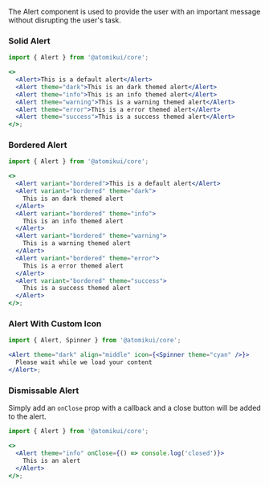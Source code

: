 The Alert component is used to provide the user with an important message without disrupting the user's task.

### Solid Alert

```jsx
import { Alert } from '@atomikui/core';

<>
  <Alert>This is a default alert</Alert>
  <Alert theme="dark">This is an dark themed alert</Alert>
  <Alert theme="info">This is an info themed alert</Alert>
  <Alert theme="warning">This is a warning themed alert</Alert>
  <Alert theme="error">This is a error themed alert</Alert>
  <Alert theme="success">This is a success themed alert</Alert>
</>;
```

### Bordered Alert

```jsx
import { Alert } from '@atomikui/core';

<>
  <Alert variant="bordered">This is a default alert</Alert>
  <Alert variant="bordered" theme="dark">
    This is an dark themed alert
  </Alert>
  <Alert variant="bordered" theme="info">
    This is an info themed alert
  </Alert>
  <Alert variant="bordered" theme="warning">
    This is a warning themed alert
  </Alert>
  <Alert variant="bordered" theme="error">
    This is a error themed alert
  </Alert>
  <Alert variant="bordered" theme="success">
    This is a success themed alert
  </Alert>
</>;
```

### Alert With Custom Icon

```jsx
import { Alert, Spinner } from '@atomikui/core';

<Alert theme="dark" align="middle" icon={<Spinner theme="cyan" />}>
  Please wait while we load your content
</Alert>;
```

### Dismissable Alert

Simply add an `onClose` prop with a callback and a close button will be added to the alert.

```jsx
import { Alert } from '@atomikui/core';

<>
  <Alert theme="info" onClose={() => console.log('closed')}>
    This is an alert
  </Alert>
</>;
```
